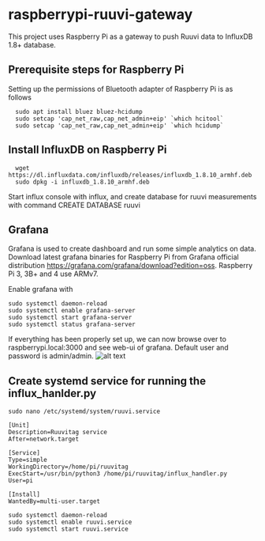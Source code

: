 # raspberrypi-ruuvi-gateway
This project uses Raspberry Pi as a gateway to push Ruuvi data to InfluxDB 1.8+ database.

## Prerequisite steps for Raspberry Pi
Setting up the permissions of Bluetooth adapter of Raspberry Pi is as follows
```shell
  sudo apt install bluez bluez-hcidump
  sudo setcap 'cap_net_raw,cap_net_admin+eip' `which hcitool`
  sudo setcap 'cap_net_raw,cap_net_admin+eip' `which hcidump`
```
## Install InfluxDB on Raspberry Pi
```shell
  wget https://dl.influxdata.com/influxdb/releases/influxdb_1.8.10_armhf.deb
  sudo dpkg -i influxdb_1.8.10_armhf.deb
```
Start influx console with influx, and create database for ruuvi measurements with command CREATE DATABASE ruuvi

## Grafana
Grafana is used to create dashboard and run some simple analytics on data. Download latest grafana binaries for Raspberry Pi from Grafana official distribution https://grafana.com/grafana/download?edition=oss. Raspberry Pi 3, 3B+ and 4 use ARMv7.

Enable grafana with
```
sudo systemctl daemon-reload
sudo systemctl enable grafana-server
sudo systemctl start grafana-server
sudo systemctl status grafana-server
```
If everything has been properly set up, we can now browse over to raspberrypi.local:3000 and see web-ui of grafana. Default user and password is admin/admin.
![alt text](https://github.com/tlowenda/raspberrypi-ruuvi-gateway/blob/main/example_dashboard.png)

## Create systemd service for running the influx_hanlder.py

```
sudo nano /etc/systemd/system/ruuvi.service
```

```
[Unit]
Description=Ruuvitag service
After=network.target

[Service]
Type=simple
WorkingDirectory=/home/pi/ruuvitag
ExecStart=/usr/bin/python3 /home/pi/ruuvitag/influx_handler.py
User=pi

[Install]
WantedBy=multi-user.target
```
````
sudo systemctl daemon-reload
sudo systemctl enable ruuvi.service
sudo systemctl start ruuvi.service
````
